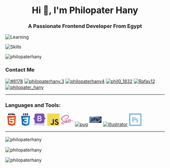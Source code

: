 <h1 align="center">Hi 👋, I'm Philopater Hany</h1>
<h3 align="center">A Passionate Frontend Developer From Egypt</h3>

![Learning](https://readme-typing-svg.herokuapp.com?lines=I%E2%80%99m+currently+learning+PHP)

![Skills](https://readme-typing-svg.herokuapp.com?width=850&lines=My+Skills+are%3A+HTML%2C+CSS%2C+Bootstrap%2C+SCSS%2C+Pug%2Cjs%2C+JavaScript%2C+JSON%2C+AJAX)


<p align="left"><img src="https://github-profile-trophy.vercel.app/?username=philopaterhany&theme=radical" alt="philopaterhany" /></p>

<h3 align="left">Contact Me</h3>
<p align="left">
<a href="https://discord.gg/#8178" target="blank"><img align="center" src="https://discord.com/assets/3437c10597c1526c3dbd98c737c2bcae.svg" alt="#8178" height="30" width="40" /></a>
<a href="https://fb.com/philopaterhany.3" target="blank"><img align="center" src="https://img.icons8.com/color/48/000000/facebook-new.svg" alt="philopaterhany.3" height="40" width="40" /></a>
<a href="https://twitter.com/PhilopaterHany4" target="blank"><img align="center" src="https://raw.githubusercontent.com/rahuldkjain/github-profile-readme-generator/master/src/images/icons/Social/twitter.svg" alt="philopaterhany4" height="30" width="40" /></a>
<a href="https://www.instagram.com/phil0_1832/" target="blank"><img align="center" src="https://raw.githubusercontent.com/rahuldkjain/github-profile-readme-generator/master/src/images/icons/Social/instagram.svg" alt="phil0_1832" height="30" width="40" /></a>
<a href="https://codepen.io/Rafay12" target="blank"><img align="center" src="https://www.vectorlogo.zone/logos/codepen/codepen-tile.svg" alt="Rafay12" height="37" width="40" /></a>
<a href="https://www.hackerrank.com/philopater_hany" target="blank"><img align="center" src="https://raw.githubusercontent.com/rahuldkjain/github-profile-readme-generator/master/src/images/icons/Social/hackerrank.svg" alt="philopater_hany" height="37" width="40" /></a>
</p>

---

<h3 align="left">Languages and Tools:</h3>
<p align="left">
<a href="https://www.w3.org/html/" target="_blank"><img src="https://raw.githubusercontent.com/devicons/devicon/master/icons/html5/html5-original-wordmark.svg" alt="html5" width="40" height="40"/></a>
<a href="https://www.w3schools.com/css/" target="_blank"><img src="https://raw.githubusercontent.com/devicons/devicon/master/icons/css3/css3-original-wordmark.svg" alt="css3" width="40" height="40"/></a>
<a href="https://getbootstrap.com" target="_blank" rel="noreferrer"> <img src="https://raw.githubusercontent.com/devicons/devicon/master/icons/bootstrap/bootstrap-plain-wordmark.svg" alt="bootstrap" width="40" height="40"/></a>
<a href="https://developer.mozilla.org/en-US/docs/Web/JavaScript" target="_blank"><img src="https://raw.githubusercontent.com/devicons/devicon/master/icons/javascript/javascript-original.svg" alt="javascript" width="40" height="40"/></a>
<a href="https://sass-lang.com" target="_blank"><img src="https://raw.githubusercontent.com/devicons/devicon/master/icons/sass/sass-original.svg" alt="sass" width="40" height="40"/></a>
<a href="https://pugjs.org" target="_blank"><img src="https://cdn.worldvectorlogo.com/logos/pug.svg" alt="pug" width="40" height="40"/></a>
<a href="https://www.php.net" target="_blank" rel="noreferrer"><img src="https://raw.githubusercontent.com/devicons/devicon/master/icons/php/php-original.svg" alt="php" width="40" height="40"/></a>
<a href="https://www.adobe.com/in/products/illustrator.html" target="_blank" rel="noreferrer"> <img src="https://www.vectorlogo.zone/logos/adobe_illustrator/adobe_illustrator-icon.svg" alt="illustrator" width="40" height="40"/></a>
<a href="https://www.photoshop.com/en" target="_blank" rel="noreferrer"><img src="https://raw.githubusercontent.com/devicons/devicon/master/icons/photoshop/photoshop-line.svg" alt="photoshop" width="40" height="40"/></a>
</p>

---

<p><img align="center" src="https://github-readme-stats.vercel.app/api/top-langs?username=philopaterhany&show_icons=true&locale=en&layout=compact&theme=radical" alt="philopaterhany" /></p>

<p><img align="center" src="https://github-readme-stats.vercel.app/api?username=philopaterhany&show_icons=true&locale=en&theme=radical" alt="philopaterhany" /></p>

<p><img align="center" src="https://github-readme-streak-stats.herokuapp.com/?user=philopaterhany&theme=radical" alt="philopaterhany" /></p>
